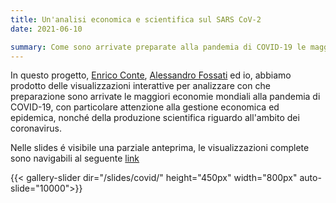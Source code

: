 ```yaml
---
title: Un'analisi economica e scientifica sul SARS CoV-2
date: 2021-06-10

summary: Come sono arrivate preparate alla pandemia di COVID-19 le maggiori economie mondiali?
---
```


In questo progetto, [Enrico Conte](https://www.linkedin.com/in/enrico-conte-2062a7183/), [Alessandro Fossati](https://www.linkedin.com/in/alessandro-fossati-1784231a4/) ed io, abbiamo prodotto delle visualizzazioni interattive per analizzare con che preparazione sono arrivate le maggiori economie mondiali alla pandemia di COVID-19, con particolare attenzione alla gestione economica ed epidemica, nonché della produzione scientifica riguardo all'ambito dei coronavirus.

Nelle slides é visibile una parziale anteprima, le visualizzazioni complete sono navigabili al seguente [link](https://www.linkedin.com/in/enrico-conte-2062a7183/)


{{< gallery-slider dir="/slides/covid/" height="450px" width="800px" auto-slide="10000">}}

